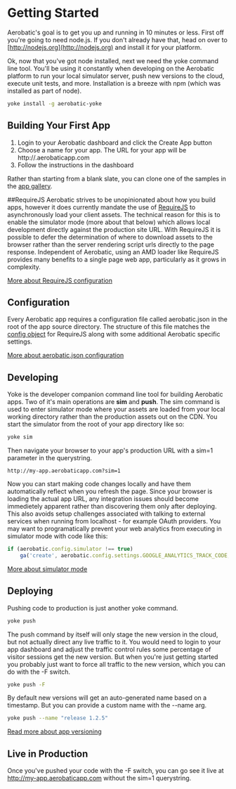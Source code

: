# Getting Started

Aerobatic's goal is to get you up and running in 10 minutes or less. First off
you're going to need node.js. If you don't already have that, head on over to
[http://nodejs.org](http://nodejs.org) and install it for your platform.

Ok, now that you've got node installed, next we need the yoke command line tool. You'll be using it constantly when developing on the Aerobatic platform to run your local simulator server, push new versions to the cloud, execute unit tests, and more. Installation is a breeze with npm (which was installed as part of
node).

```bash
yoke install -g aerobatic-yoke
```

## Building Your First App
1. Login to your Aerobatic dashboard and click the Create App button
2. Choose a name for your app. The URL for your app will be http://<your-app-name>.aerobaticapp.com
3. Follow the instructions in the dashboard

Rather than starting from a blank slate, you can clone one of the samples in the [app gallery](#!/gallery).

##RequireJS
Aerobatic strives to be unopinionated about how you build apps, however it does currently mandate the use of [RequireJS](http://requirejs.org) to asynchronously load your client assets. The technical reason for this is to enable the simulator mode (more about that below) which allows local development directly against the production site URL. With RequireJS it is possible to defer the determination of where to download assets to the browser rather than the server rendering script urls directly to the page response. Independent of Aerobatic, using an AMD loader like RequireJS provides many benefits to a single page web app, particularly as it grows in complexity. 

<i class='icon-book'></i>[More about RequireJS configuration](#!/docs/developing-apps?section=requirejs)

## Configuration
Every Aerobatic app requires a configuration file called aerobatic.json in the root of the app source directory. The structure of this file matches the [config object](http://requirejs.org/docs/api.html#config) for RequireJS along with some additional Aerobatic specific settings.

<i class='icon-book'></i>[More about aerobatic.json configuration](#!/docs/developing-apps?section=aerobatic.json)

## Developing
Yoke is the developer companion command line tool for building Aerobatic apps. Two of it's main operations are __sim__ and __push__. The sim command is used to enter simulator mode where your assets are loaded from your local working directory rather than the production assets out on the CDN. You start the simulator from the root of your app directory like so:

```bash
yoke sim
```
Then navigate your browser to your app's production URL with a sim=1 parameter in the querystring.
```
http://my-app.aerobaticapp.com?sim=1
```
Now you can start making code changes locally and have them automatically reflect when you refresh the page. Since your browser is loading the actual app URL, any integration issues should become immedietely apparent rather than discovering them only after deploying. This also avoids setup challenges associated with talking to external services when running from localhost - for example OAuth providers. You may want to programatically prevent your web analytics from executing in simulator mode with code like this:

```javascript
if (aerobatic.config.simulator !== true)
	ga('create', aerobatic.config.settings.GOOGLE_ANALYTICS_TRACK_CODE, {});
```
<i class='icon-book'></i>[More about simulator mode](#!/docs/developing-apps?section=simulator)

## Deploying 
Pushing code to production is just another yoke command.

```bash
yoke push
```

The push command by itself will only stage the new version in the cloud, but not actually direct any live traffic to it. You would need to login to your app dashboard and adjust the traffic control rules some percentage of visitor sessions get the new version. But when you're just getting started you probably just want to force all traffic to the new version, which you can do with the -F switch.

```bash
yoke push -F
```

By default new versions will get an auto-generated name based on a timestamp. But you can provide a custom name with the --name arg.

```bash
yoke push --name "release 1.2.5"
```

<i class='icon-book'></i> [Read more about app versioning](#!/docs/versioning)

## Live in Production
Once you've pushed your code with the -F switch, you can go see it live at http://my-app.aerobaticapp.com without the sim=1 querystring.
